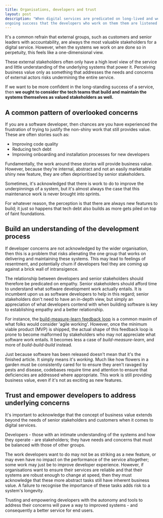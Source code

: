 ```yaml
---
title: Organisations, developers and trust
layout: post
description: "When digital services are predicated on long-lived and well-maintained codebases, it's important to their
ongoing success that the developers who work on them them are listened to."
---
```


It's a common refrain that external groups, such as customers and senior leaders with accountability, are always the
most valuable stakeholders for a digital service. However, when the systems we work on are done so in perpetuity, this
feels like a one-dimensional view.

These external stakeholders often only have a high level view of the service and little understanding of the underlying
systems that power it. Perceiving business value only as something that addresses the needs and concerns of external
actors risks undermining the entire service.

If we want to be more confident in the long-standing success of a service, then **we ought to consider the tech teams
that build and maintain the systems themselves as valued stakeholders as well.**

## A common pattern of overlooked concerns

If you are a software developer, then chances are you have experienced the frustration of trying to justify the
non-shiny work that still provides value. These are often stories such as:

- Improving code quality
- Reducing tech debt
- Improving onboarding and installation processes for new developers

Fundamentally, the work around these stories will provide business value. However, because they're internal, abstract
and not an easily marketable shiny new feature, they are often deprioritised by senior stakeholders.

Sometimes, it's acknowledged that there is work to do to improve the underpinnings of a system, but it's almost always
the case that this maintenance work is never brought into sprints.

For whatever reason, the perception is that there are always new features to build; it just so happens that tech debt
also builds as more gets piled on top of faint foundations.

## Build an understanding of the development process

If developer concerns are not acknowledged by the wider organisation, then this is a problem that risks alienating the
one group that works on delivering and maintaining these systems. This may lead to feelings of resentment, and
potentially churn if developers feel they are coming up against a brick wall of intransigence.

The relationship between developers and senior stakeholders should therefore be predicated on empathy. Senior
stakeholders should afford time to understand what software development work actually entails. It is incumbent upon us
as software developers to help in this regard; senior stakeholders don't need to have an in-depth view, but simply an
appreciation of what developers contend with when building software is key to establishing empathy and a better
relationship.

For instance, the [build-measure-learn feedback loop](https://whatis.techtarget.com/definition/build-measure-learn-BML)
is a common maxim of what folks would consider 'agile working'. However, once the minimum viable product (MVP) is
shipped, the actual shape of this feedback loop is prone to become malformed by stakeholders who may not appreciate what
software work entails. It becomes less a case of _build-measure-learn_, and more of _build-build-build_ instead.

Just because software has been released doesn't mean that it's the finished article. It simply means it's _working_.
Much like how flowers in a garden must be consistently cared for to ensure they aren't ravaged by pests and disease,
codebases require time and attention to ensure that deficiencies are addressed where appropriate. This work is still
providing business value, even if it's not as exciting as new features.

## Trust and empower developers to address underlying concerns

It's important to acknowledge that the concept of business value extends beyond the needs of senior stakeholders and
customers when it comes to digital services.

Developers - those with an intimate understanding of the systems and how they operate - are stakeholders; they have
needs and concerns that must be balanced with those of other groups.

The work developers want to do may not be as striking as a new feature, or may even have no impact on the performance of
the service altogether; some work may just be to improve developer experience. However, if organisations want to ensure
their services are reliable and that their systems are robust enough to change at speed, then they must acknowledge that
these more abstract tasks still have inherent business value. A failure to recognise the importance of these tasks adds
risk to a system's longevity.

Trusting and empowering developers with the autonomy and tools to address their concerns will pave a way to improved
systems - and consequently a better service for end users.
